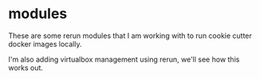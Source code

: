# modules

These are some rerun modules that I am working with to run cookie cutter docker images locally.

I'm also adding virtualbox management using rerun, we'll see how this works out. 
